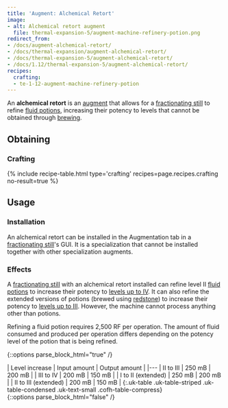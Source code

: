 ```yaml
---
title: 'Augment: Alchemical Retort'
image:
- alt: Alchemical retort augment
  file: thermal-expansion-5/augment-machine-refinery-potion.png
redirect_from:
- /docs/augment-alchemical-retort/
- /docs/thermal-expansion/augment-alchemical-retort/
- /docs/thermal-expansion-5/augment-alchemical-retort/
- /docs/1.12/thermal-expansion-5/augment-alchemical-retort/
recipes:
  crafting:
  - te-1-12-augment-machine-refinery-potion
---
```


An **alchemical retort** is an [augment](../augments/) that allows for a
[fractionating still](../fractionating-still/) to refine [fluid
potions](../../thermal-foundation/potion-fluid/), increasing their potency to levels that cannot be
obtained through [brewing](https://minecraft.wiki/w/Brewing).


Obtaining
---------

### Crafting
{% include recipe-table.html type='crafting' recipes=page.recipes.crafting no-result=true %}


Usage
-----

### Installation
An alchemical retort can be installed in the Augmentation tab in a
[fractionating still](../fractionating-still/)'s GUI. It is a specialization
that cannot be installed together with other specialization augments.

### Effects
A [fractionating still](../fractionating-still/) with an alchemical retort
installed can refine level II [fluid potions](../../thermal-foundation/potion-fluid/) to increase
their potency to [levels up to IV](../../cofh-core/potions/#stronger-potions).
It can also refine the extended versions of potions (brewed using
[redstone](https://minecraft.wiki/w/Redstone)) to increase their potency
to [levels up to III](../../cofh-core/potions/#stronger-potions). However, the
machine cannot process anything other than potions.

Refining a fluid potion requires 2,500 RF per operation. The amount of fluid
consumed and produced per operation differs depending on the potency level of
the potion that is being refined.

{::options parse_block_html="true" /}
<div class="uk-overflow-container">
| Level increase | Input amount | Output amount |
|---
| II to III | 250 mB | 200 mB |
| III to IV | 200 mB | 150 mB |
| I to II (extended) | 250 mB | 200 mB |
| II to III (extended) | 200 mB | 150 mB |
{:.uk-table .uk-table-striped .uk-table-condensed .uk-text-small .cofh-table-compress}
</div>
{::options parse_block_html="false" /}

